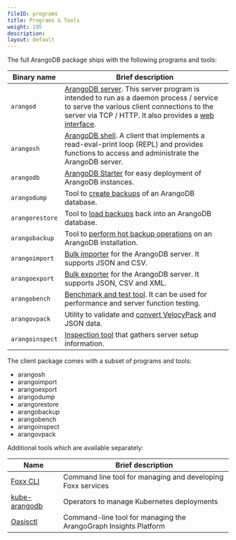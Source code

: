 ```yaml
---
fileID: programs
title: Programs & Tools
weight: 195
description: 
layout: default
---
```

The full ArangoDB package ships with the following programs and tools:

| Binary name     | Brief description |
|-----------------|-------------------|
| `arangod`       | [ArangoDB server](arangodb-server/). This server program is intended to run as a daemon process / service to serve the various client connections to the server via TCP / HTTP. It also provides a [web interface](web-interface/).
| `arangosh`      | [ArangoDB shell](arangodb-shell/). A client that implements a read-eval-print loop (REPL) and provides functions to access and administrate the ArangoDB server.
| `arangodb`      | [ArangoDB Starter](arangodb-starter/) for easy deployment of ArangoDB instances.
| `arangodump`    | Tool to [create backups](arangodump/) of an ArangoDB database.
| `arangorestore` | Tool to [load backups](arangorestore/) back into an ArangoDB database.
| `arangobackup`  | Tool to [perform hot backup operations](arangobackup/) on an ArangoDB installation.
| `arangoimport`  | [Bulk importer](arangoimport/) for the ArangoDB server. It supports JSON and CSV.
| `arangoexport`  | [Bulk exporter](arangoexport/) for the ArangoDB server. It supports JSON, CSV and XML.
| `arangobench`   | [Benchmark and test tool](arangobench/). It can be used for performance and server function testing.
| `arangovpack`   | Utility to validate and [convert VelocyPack](arangovpack/) and JSON data.
| `arangoinspect` | [Inspection tool](arangoinspect/) that gathers server setup information.

The client package comes with a subset of programs and tools:

- arangosh
- arangoimport
- arangoexport
- arangodump
- arangorestore
- arangobackup
- arangobench
- arangoinspect
- arangovpack

Additional tools which are available separately:

| Name            | Brief description |
|-----------------|-------------------|
| [Foxx CLI](foxx-cli/) | Command line tool for managing and developing Foxx services
| [kube-arangodb](../deployment/by-technology/kubernetes/) | Operators to manage Kubernetes deployments
| [Oasisctl](../arangograph/oasisctl/) | Command-line tool for managing the ArangoGraph Insights Platform
